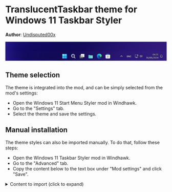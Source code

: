 # TranslucentTaskbar theme for Windows 11 Taskbar Styler

**Author**: [Undisputed00x](https://github.com/Undisputed00x)

![Screenshot](screenshot.png)

## Theme selection

The theme is integrated into the mod, and can be simply selected from the mod's
settings:

* Open the Windows 11 Start Menu Styler mod in Windhawk.
* Go to the "Settings" tab.
* Select the theme and save the settings.

## Manual installation

The theme styles can also be imported manually. To do that, follow these steps:

* Open the Windows 11 Taskbar Styler mod in Windhawk.
* Go to the "Advanced" tab.
* Copy the content below to the text box under "Mod settings" and click "Save".

<details>
<summary>Content to import (click to expand)</summary>

```json
{
  "controlStyles[0].target": "Rectangle#BackgroundFill",
  "controlStyles[0].styles[0]": "Fill:=<AcrylicBrush TintColor=\"Transparent\" TintOpacity=\"0\" TintLuminosityOpacity=\"0\" Opacity=\"1\"/>",
  "controlStyles[1].target": "Rectangle#BackgroundStroke",
  "controlStyles[1].styles[0]": "Visibility=Collapsed",
  "controlStyles[2].target": "MenuFlyoutPresenter",
  "controlStyles[2].styles[0]": "Background:=<AcrylicBrush TintColor=\"Transparent\" TintOpacity=\"0\" TintLuminosityOpacity=\"0\" Opacity=\"1\"/>",
  "controlStyles[2].styles[1]": "BorderThickness=0,0,0,0",
  "controlStyles[2].styles[2]": "CornerRadius=14",
  "controlStyles[2].styles[3]": "Padding=3,4,3,4",
  "controlStyles[3].target": "Border#OverflowFlyoutBackgroundBorder",
  "controlStyles[3].styles[0]": "Background:=<AcrylicBrush TintColor=\"Transparent\" TintOpacity=\"0\" TintLuminosityOpacity=\"0\" Opacity=\"1\"/>",
  "controlStyles[3].styles[1]": "BorderThickness=0,0,0,0",
  "controlStyles[3].styles[2]": "CornerRadius=15",
  "controlStyles[3].styles[3]": "Margin=-2,-2,-2,-2"
}
```
</details>

